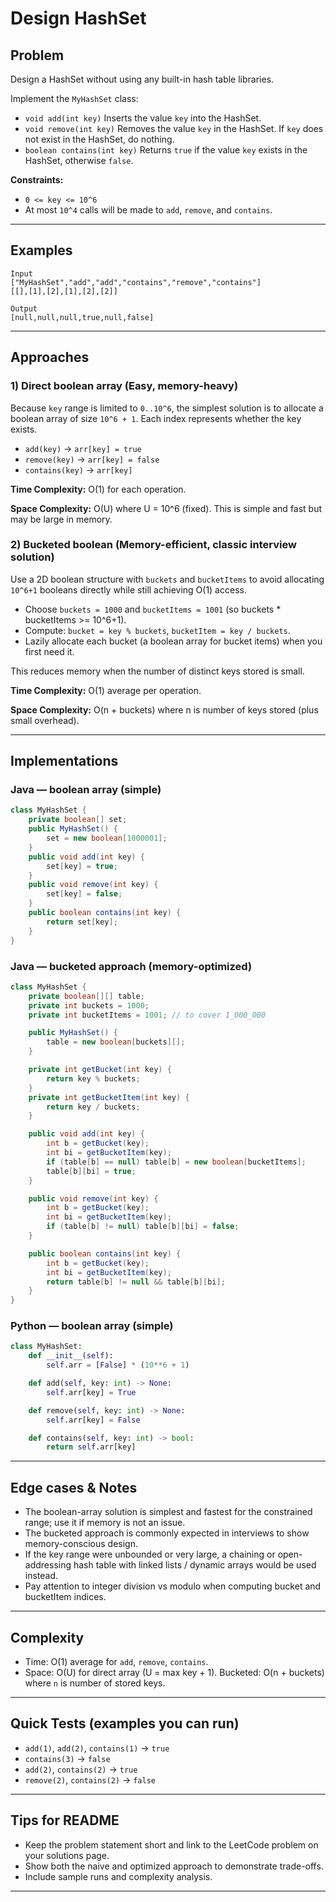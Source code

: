# Design HashSet

## Problem

Design a HashSet without using any built-in hash table libraries.

Implement the `MyHashSet` class:

* `void add(int key)` Inserts the value `key` into the HashSet.
* `void remove(int key)` Removes the value `key` in the HashSet. If `key` does not exist in the HashSet, do nothing.
* `boolean contains(int key)` Returns `true` if the value `key` exists in the HashSet, otherwise `false`.

**Constraints:**

* `0 <= key <= 10^6`
* At most `10^4` calls will be made to `add`, `remove`, and `contains`.

---

## Examples

```text
Input
["MyHashSet","add","add","contains","remove","contains"]
[[],[1],[2],[1],[2],[2]]

Output
[null,null,null,true,null,false]
```

---

## Approaches

### 1) Direct boolean array (Easy, memory-heavy)

Because `key` range is limited to `0..10^6`, the simplest solution is to allocate a boolean array of size `10^6 + 1`. Each index represents whether the key exists.

* `add(key)` → `arr[key] = true`
* `remove(key)` → `arr[key] = false`
* `contains(key)` → `arr[key]`

**Time Complexity:** O(1) for each operation.

**Space Complexity:** O(U) where U = 10^6 (fixed). This is simple and fast but may be large in memory.

### 2) Bucketed boolean (Memory-efficient, classic interview solution)

Use a 2D boolean structure with `buckets` and `bucketItems` to avoid allocating `10^6+1` booleans directly while still achieving O(1) access.

* Choose `buckets = 1000` and `bucketItems = 1001` (so buckets \* bucketItems >= 10^6+1).
* Compute: `bucket = key % buckets`, `bucketItem = key / buckets`.
* Lazily allocate each bucket (a boolean array for bucket items) when you first need it.

This reduces memory when the number of distinct keys stored is small.

**Time Complexity:** O(1) average per operation.

**Space Complexity:** O(n + buckets) where n is number of keys stored (plus small overhead).

---

## Implementations

### Java — boolean array (simple)

```java
class MyHashSet {
    private boolean[] set;
    public MyHashSet() {
        set = new boolean[1000001];
    }
    public void add(int key) {
        set[key] = true;
    }
    public void remove(int key) {
        set[key] = false;
    }
    public boolean contains(int key) {
        return set[key];
    }
}
```

### Java — bucketed approach (memory-optimized)

```java
class MyHashSet {
    private boolean[][] table;
    private int buckets = 1000;
    private int bucketItems = 1001; // to cover 1_000_000

    public MyHashSet() {
        table = new boolean[buckets][];
    }

    private int getBucket(int key) {
        return key % buckets;
    }
    private int getBucketItem(int key) {
        return key / buckets;
    }

    public void add(int key) {
        int b = getBucket(key);
        int bi = getBucketItem(key);
        if (table[b] == null) table[b] = new boolean[bucketItems];
        table[b][bi] = true;
    }

    public void remove(int key) {
        int b = getBucket(key);
        int bi = getBucketItem(key);
        if (table[b] != null) table[b][bi] = false;
    }

    public boolean contains(int key) {
        int b = getBucket(key);
        int bi = getBucketItem(key);
        return table[b] != null && table[b][bi];
    }
}
```

### Python — boolean array (simple)

```python
class MyHashSet:
    def __init__(self):
        self.arr = [False] * (10**6 + 1)

    def add(self, key: int) -> None:
        self.arr[key] = True

    def remove(self, key: int) -> None:
        self.arr[key] = False

    def contains(self, key: int) -> bool:
        return self.arr[key]
```

---

## Edge cases & Notes

* The boolean-array solution is simplest and fastest for the constrained range; use it if memory is not an issue.
* The bucketed approach is commonly expected in interviews to show memory-conscious design.
* If the key range were unbounded or very large, a chaining or open-addressing hash table with linked lists / dynamic arrays would be used instead.
* Pay attention to integer division vs modulo when computing bucket and bucketItem indices.

---

## Complexity

* Time: O(1) average for `add`, `remove`, `contains`.
* Space: O(U) for direct array (U = max key + 1). Bucketed: O(n + buckets) where `n` is number of stored keys.

---

## Quick Tests (examples you can run)

* `add(1)`, `add(2)`, `contains(1)` -> `true`
* `contains(3)` -> `false`
* `add(2)`, `contains(2)` -> `true`
* `remove(2)`, `contains(2)` -> `false`

---

## Tips for README

* Keep the problem statement short and link to the LeetCode problem on your solutions page.
* Show both the naive and optimized approach to demonstrate trade-offs.
* Include sample runs and complexity analysis.

---